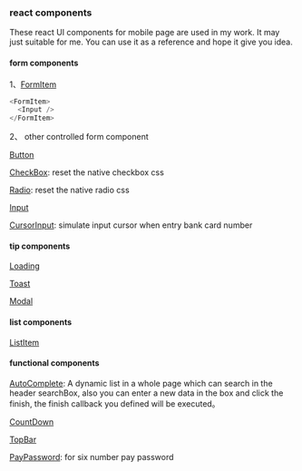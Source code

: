 ### react components

These react UI components for mobile page are used in my work. It may just suitable for me. You can use it as a reference and hope it give you idea.

#### form components

1、[FormItem](https://github.com/camiler/react-components/tree/master/src/components/formItem)
```js
<FormItem>
  <Input />
</FormItem>
```
2、 other controlled form component

[Button](https://github.com/camiler/react-components/tree/master/src/components/button)

[CheckBox](https://github.com/camiler/react-components/tree/master/src/components/checkBox): reset the native checkbox css

[Radio](https://github.com/camiler/react-components/tree/master/src/components/radio): reset the native radio css

[Input](https://github.com/camiler/react-components/tree/master/src/components/input)

[CursorInput](https://github.com/camiler/react-components/tree/master/src/components/cursorInput): simulate input cursor  when entry bank card number

#### tip components
[Loading](https://github.com/camiler/react-components/tree/master/src/components/loading)

[Toast](https://github.com/camiler/react-components/tree/master/src/components/toast) 

[Modal](https://github.com/camiler/react-components/tree/master/src/components/modal) 

#### list components
[ListItem](https://github.com/camiler/react-components/tree/master/src/components/listItem) 

#### functional components
[AutoComplete](https://github.com/camiler/react-components/tree/master/src/components/autoCompelte): A dynamic list in a whole page which can search in the header searchBox, also you can enter a new data in the box and click the finish, the finish callback you defined will be executed。   

[CountDown](https://github.com/camiler/react-components/tree/master/src/components/countdown)

[TopBar](https://github.com/camiler/react-components/tree/master/src/components/topbar)

[PayPassword](https://github.com/camiler/react-components/tree/master/src/components/payPassword): for six number pay password




 
